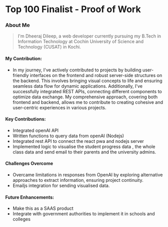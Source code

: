 # Top 100 Finalist -  Proof of Work

### About Me 
> I'm Dheeraj Dileep, a web developer currently pursuing my B.Tech in Information Technology at Cochin University of Science and Technology (CUSAT) in Kochi.

#### My Contribution:
- In my journey, I've actively contributed to projects by building user-friendly interfaces on the frontend and robust server-side structures on the backend. This involves bringing visual concepts to life and ensuring seamless data flow for dynamic applications. Additionally, I've successfully integrated REST APIs, connecting different components to optimize data exchange. My comprehensive approach, covering both frontend and backend, allows me to contribute to creating cohesive and user-centric experiences in various projects.

#### Key Contributions:
- Integrated openAI API
- Written functions to query data from openAI (Nodejs)
- Integrated rest API to connect the react pwa and nodejs server
- Implemented logic to visualise the student progress data , the whole class data and send email to their parents and the university admins.

#### Challenges Overcome
- Overcame limitations in responses from OpenAI by exploring alternative approaches to extract information, ensuring project continuity.
- Emailjs integration for sending visualised data.

#### Future Enhancements:
- Make this as a SAAS product
- Integrate with government authorities to implement it in schools and colleges